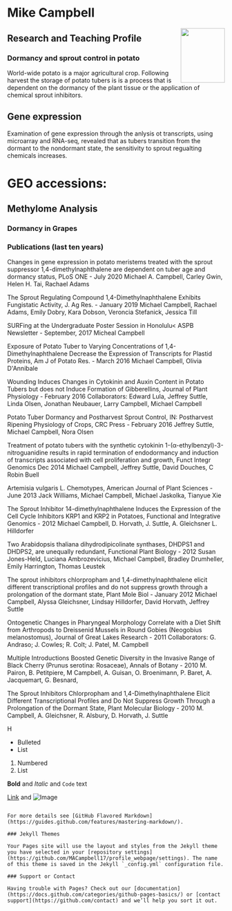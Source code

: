 # Mike Campbell 

<img src="https://user-images.githubusercontent.com/28538494/92257259-eb6b1e80-eea2-11ea-8056-95de3640aa28.png" align="right" height="126.48" width="102">





## Research and Teaching Profile
### Dormancy and sprout control in potato

World-wide potato is a major agricultural crop. Following harvest the storage of potato tubers is is a process that is dependent on the dormancy of the plant tissue or the application of chemical sprout inhibitors. 

## Gene expression
Examination of gene expression through the anlysis ot transcripts, using microarray and RNA-seq, revealed that as tubers transition from the dormant to the nondormant state, the sensitivity to sprout regualting chemicals increases.

# GEO accessions:
<a href="https://www.ncbi.nlm.nih.gov/geo/query/acc.cgi?acc=GSE148637" title="https://www.ncbi.nlm.nih.gov/geo/query/acc.cgi?acc=GSE148637"><a/>
<a href="https://www.ncbi.nlm.nih.gov/geo/query/acc.cgi?acc=GSE148635" title="https://www.ncbi.nlm.nih.gov/geo/query/acc.cgi?acc=GSE148635"><a/>
<a href="https://www.ncbi.nlm.nih.gov/geo/query/acc.cgi?acc=GSE145578" title="https://www.ncbi.nlm.nih.gov/geo/query/acc.cgi?acc=GSE145578"><a/>
<a href="https://www.ncbi.nlm.nih.gov/geo/query/acc.cgi?acc=GSE61796" title="https://www.ncbi.nlm.nih.gov/geo/query/acc.cgi?acc=GSE61796"><a/>
<a href="https://www.ncbi.nlm.nih.gov/geo/query/acc.cgi?acc=GSE61690" title="https://www.ncbi.nlm.nih.gov/geo/query/acc.cgi?acc=GSE61690"><a/>
<a href="https://www.ncbi.nlm.nih.gov/geo/query/acc.cgi?acc=GSE31825" title="https://www.ncbi.nlm.nih.gov/geo/query/acc.cgi?acc=GSE31825"><a/>


## Methylome Analysis


### Dormancy in Grapes


### Publications (last ten years)

Changes in gene expression in potato meristems treated with the sprout suppressor 1,4-dimethylnaphthalene are dependent on tuber age and dormancy status, PLoS ONE - July 2020
Michael A. Campbell, Carley Gwin, Helen H. Tai, Rachael Adams
<a href="https://doi.org/10.1371/journal.pone.0235444" title="https://doi.org/10.1371/journal.pone.0235444"></a>

The Sprout Regulating Compound 1,4-Dimethylnaphthalene Exhibits Fungistatic Activity, J. Ag Res. - January 2019
Michael Campbell, Rachael Adams, Emily Dobry, Kara Dobson, Veroncia Stefanick, Jessica Till 

SURFing at the Undergraduate Poster Session in Honolulu< ASPB Newsletter - September, 2017
Micheal Campbell 

Exposure of Potato Tuber to Varying Concentrations of 1,4-Dimethylnaphthalene Decrease the Expression of Transcripts for Plastid Proteins, Am J of Potato Res. - March 2016
Michael Campbell, Olivia D'Annibale

Wounding Induces Changes in Cytokinin and Auxin Content in Potato Tubers but does not Induce Formation of Gibberellins, Journal of Plant Physiology - February 2016
Collaborators: Edward Lula, Jeffrey Suttle, Linda Olsen, Jonathan Neubauer, Larry Campbell, Michael Campbell

Potato Tuber Dormancy and Postharvest Sprout Control, IN: Postharvest Ripening Physiology of Crops, CRC Press - February 2016
Jeffrey Suttle, Michael Campbell, Nora Olsen

Treatment of potato tubers with the synthetic cytokinin 1-(α-ethylbenzyl)-3-nitroguanidine results in rapid termination of endodormancy and induction of transcripts associated with cell proliferation and growth, Funct Integr Genomics Dec 2014
Michael Campbell, Jeffrey Suttle, David Douches, C Robin Buell

Artemisia vulgaris L. Chemotypes, American Journal of Plant Sciences - June 2013
Jack Williams, Michael Campbell, Michael Jaskolka, Tianyue Xie

The Sprout Inhibitor 14-dimethylnaphthalene Induces the Expression of the Cell Cycle Inhibitors KRP1 and KRP2 in Potatoes, Functional and Integrative Genomics - 2012
Michael Campbell, D. Horvath, J. Suttle, A. Gleichsner L. Hilldorfer

Two Arabidopsis thaliana dihydrodipicolinate synthases, DHDPS1 and DHDPS2, are unequally redundant, Functional Plant Biology - 2012
Susan Jones-Held, Luciana Ambrozevicius, Michael Campbell, Bradley Drumheller, Emily Harrington, Thomas Leustek

The sprout inhibitors chlorpropham and 1,4-dimethylnaphthalene elicit different transcriptional profiles and do not suppress growth through a prolongation of the dormant state, Plant Mole Biol - January 2012
Michael Campbell, Alyssa Gleichsner, Lindsay Hilldorfer, David Horvath, Jeffrey Suttle

Ontogenetic Changes in Pharyngeal Morphology Correlate with a Diet Shift from Arthropods to Dreissenid Mussels in Round Gobies (Neogobius melanostomus), Journal of Great Lakes Research - 2011
Collaborators: G. Andraso; J. Cowles; R. Colt; J. Patel, M. Campbell

Multiple Introductions Boosted Genetic Diversity in the Invasive Range of Black Cherry (Prunus serotina: Rosaceae), Annals of Botany - 2010
M. Pairon, B. Petitpiere, M Campbell, A. Guisan, O. Broenimann, P. Baret, A. Jacquemart, G. Besnard, 

The Sprout Inhibitors Chlorpropham and 1,4-Dimethylnaphthalene Elicit Different Transcriptional Profiles and Do Not Suppress Growth Through a Prolongation of the Dormant State, Plant Molecular Biology - 2010
M. Campbell, A. Gleichsner, R. Alsbury, D. Horvath, J. Suttle

H


- Bulleted
- List

1. Numbered
2. List

**Bold** and _Italic_ and `Code` text

[Link](url) and ![Image](src)
```

For more details see [GitHub Flavored Markdown](https://guides.github.com/features/mastering-markdown/).

### Jekyll Themes

Your Pages site will use the layout and styles from the Jekyll theme you have selected in your [repository settings](https://github.com/MACampbell17/profile_webpage/settings). The name of this theme is saved in the Jekyll `_config.yml` configuration file.

### Support or Contact

Having trouble with Pages? Check out our [documentation](https://docs.github.com/categories/github-pages-basics/) or [contact support](https://github.com/contact) and we’ll help you sort it out.

